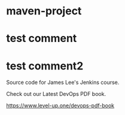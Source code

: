 # maven-project
# test comment
# test comment2
Source code for James Lee's Jenkins course.

Check out our Latest DevOps PDF book.

https://www.level-up.one/devops-pdf-book
